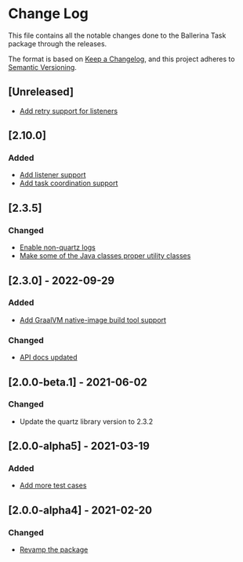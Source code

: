 # Change Log
This file contains all the notable changes done to the Ballerina Task package through the releases.

The format is based on [Keep a Changelog](https://keepachangelog.com/en/1.0.0/),
and this project adheres to [Semantic Versioning](https://semver.org/spec/v2.0.0.html).

## [Unreleased]

- [Add retry support for listeners](https://github.com/wso2-enterprise/internal-support-ballerina/issues/1043)

## [2.10.0]

### Added
- [Add listener support](https://github.com/ballerina-platform/module-ballerina-task/pull/534)
- [Add task coordination support](https://github.com/ballerina-platform/module-ballerina-task/pull/535)

## [2.3.5]

### Changed
- [Enable non-quartz logs](https://github.com/ballerina-platform/ballerina-standard-library/issues/4282)
- [Make some of the Java classes proper utility classes](https://github.com/ballerina-platform/ballerina-standard-library/issues/5052)

## [2.3.0] - 2022-09-29

### Added
- [Add GraalVM native-image build tool support](https://github.com/ballerina-platform/ballerina-standard-library/issues/3315)

### Changed
- [API docs updated](https://github.com/ballerina-platform/ballerina-standard-library/issues/3463)

## [2.0.0-beta.1] - 2021-06-02

### Changed
- Update the quartz library version to 2.3.2

## [2.0.0-alpha5] - 2021-03-19

### Added
- [Add more test cases](https://github.com/ballerina-platform/ballerina-standard-library/issues/1217)

## [2.0.0-alpha4] - 2021-02-20

### Changed
- [Revamp the package](https://github.com/ballerina-platform/ballerina-standard-library/issues/62)
